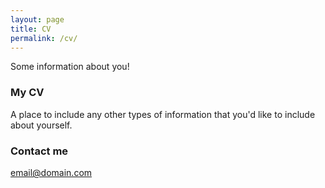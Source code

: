 ```yaml
---
layout: page
title: CV
permalink: /cv/
---
```


Some information about you!

### My CV

A place to include any other types of information that you'd like to include about yourself.

### Contact me

[email@domain.com](mailto:email@domain.com)

